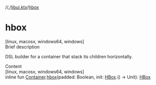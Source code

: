 //[.](../index.md)/[libui.ktx](index.md)/[hbox](hbox.md)



# hbox  
[linux, macosx, windows64, windows]  
Brief description  


DSL builder for a container that stack its children horizontally.

  
  
  
Content  
[linux, macosx, windows64, windows]  
inline fun [Container](-container/index.md).[hbox](hbox.md)(padded: Boolean, init: [HBox](-h-box/index.md).() -> Unit): [HBox](-h-box/index.md)  



